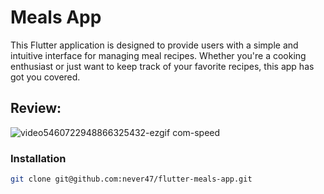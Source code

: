 # Meals App

This Flutter application is designed to provide users with a simple and intuitive interface for managing meal recipes. Whether you're a cooking enthusiast or just want to keep track of your favorite recipes, this app has got you covered.

## Review:
![video5460722948866325432-ezgif com-speed](https://github.com/never47/flutter-meals-app/assets/120058681/ebfcd626-4b16-4223-92be-150a7da361dc)


### Installation

```bash
git clone git@github.com:never47/flutter-meals-app.git
```

